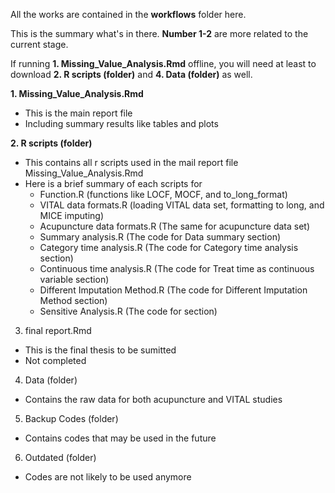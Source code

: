 
All the works are contained in the **workflows** folder here.

This is the summary what's in there. **Number 1-2** are more related to the current stage.

If running **1. Missing_Value_Analysis.Rmd** offline, you will need at least to download **2. R scripts (folder)** and **4. Data (folder)** as well.

**1. Missing_Value_Analysis.Rmd**
  - This is the main report file
  - Including summary results like tables and plots

**2. R scripts (folder)**
  - This contains all r scripts used in the mail report file Missing_Value_Analysis.Rmd
  - Here is a brief summary of each scripts for
    - Function.R (functions like LOCF, MOCF, and to_long_format)
    - VITAL data formats.R (loading VITAL data set, formatting to long, and MICE imputing)
    - Acupuncture data formats.R (The same for acupuncture data set)
    - Summary analysis.R (The code for Data summary section)
    - Category time analysis.R (The code for Category time analysis section)
    - Continuous time analysis.R (The code for Treat time as continuous variable section)
    - Different Imputation Method.R (The code for Different Imputation Method section)
    - Sensitive Analysis.R (The code for section)
  
3. final report.Rmd
  - This is the final thesis to be sumitted
  - Not completed
  
4. Data (folder)
  - Contains the raw data for both acupuncture and VITAL studies
  
5. Backup Codes (folder)
  - Contains codes that may be used in the future
  
6. Outdated (folder)
  - Codes are not likely to be used anymore
